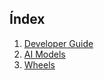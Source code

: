 ## Índex

1. [Developer Guide](developer_guide.md)
2. [AI Models](ai_models.md)
3. [Wheels](wheels.md)
